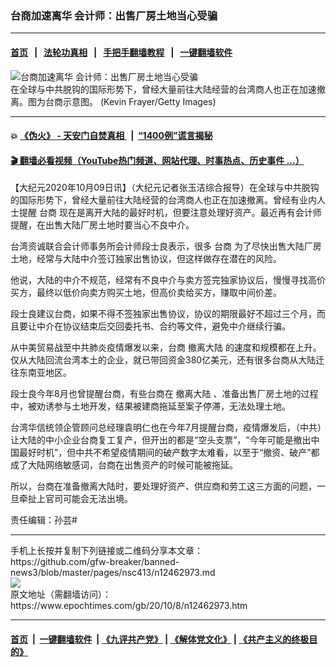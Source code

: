 ### 台商加速离华 会计师：出售厂房土地当心受骗
------------------------

#### [首页](https://github.com/gfw-breaker/banned-news3/blob/master/README.md) &nbsp;&nbsp;|&nbsp;&nbsp; [法轮功真相](https://github.com/begood0513/basic/blob/master/README.md)  &nbsp;&nbsp;|&nbsp;&nbsp; [手把手翻墙教程](https://github.com/gfw-breaker/guides/wiki)  &nbsp;&nbsp;|&nbsp;&nbsp; [一键翻墙软件](https://github.com/gfw-breaker/nogfw/blob/master/README.md)  



<div><img alt="台商加速离华 会计师：出售厂房土地当心受骗" class="attachment-djy_600_400 size-djy_600_400 wp-post-image" src="https://i.epochtimes.com/assets/uploads/2019/11/ed0cadf536ddf39026c2d8e5d87ef21b-600x400.jpg"/>
<div class="caption">
 在全球与中共脱钩的国际形势下，曾经大量前往大陆经营的台湾商人也正在加速撤离。图为台商示意图。 (Kevin Frayer/Getty Images)
</div></div><hr/>

#### 💥 [《伪火》 - 天安门自焚真相 ](http://158.247.195.190:10000/videos/blog/weihuo.html)&nbsp; |&nbsp; [“1400例”谎言揭秘  ](http://158.247.195.190:10000/videos/blog/jiexi1400.html)

#### [ 🎬  翻墙必看视频（YouTube热门频道、网站代理、时事热点、历史事件 ...）](https://github.com/gfw-breaker/links/blob/master/banned.md)

<div><p>
 【大纪元2020年10月09日讯】（大纪元记者张玉洁综合报导）在全球与中共脱钩的国际形势下，曾经大量前往大陆经营的台湾商人也正在加速撤离。曾经有业内人士提醒
 <ok href="https://www.epochtimes.com/gb/tag/%E5%8F%B0%E5%95%86.html">
  台商
 </ok>
 现在是离开大陆的最好时机，但要注意处理好资产。最近再有会计师提醒，在出售大陆厂房土地时要当心不良中介。
</p>
<p>
 台湾资诚联合会计师事务所会计师段士良表示，很多
 <ok href="https://www.epochtimes.com/gb/tag/%E5%8F%B0%E5%95%86.html">
  台商
 </ok>
 为了尽快出售大陆厂房土地，经常与大陆中介签订独家出售协议，但这样做存在潜在的风险。
</p>
<p>
 他说，大陆的中介不规范，经常有不良中介与卖方签完独家协议后，慢慢寻找高价买方，最终以低价向卖方购买土地，但高价卖给买方，赚取中间价差。
</p>
<p>
 段士良建议台商，如果不得不签独家出售协议，协议的期限最好不超过三个月，而且要让中介在协议结束后交回委托书、合约等文件，避免中介继续行骗。
</p>
<p>
 从中美贸易战至中共肺炎疫情爆发以来，台商
 <ok href="https://www.epochtimes.com/gb/tag/%E6%92%A4%E7%A6%BB%E5%A4%A7%E9%99%86.html">
  撤离大陆
 </ok>
 的速度和规模都在上升。仅从大陆回流台湾本土的企业，就已带回资金380亿美元，还有很多台商从大陆迁往东南亚地区。
</p>
<p>
 段士良今年8月也曾提醒台商，有些台商在
 <ok href="https://www.epochtimes.com/gb/tag/%E6%92%A4%E7%A6%BB%E5%A4%A7%E9%99%86.html">
  撤离大陆
 </ok>
 、准备出售厂房土地的过程中，被劝诱参与土地开发，结果被建商拖延至案子停滞，无法处理土地。
</p>
<p>
 台湾华信统领企管顾问总经理袁明仁也在今年7月提醒台商，疫情爆发后，（中共）让大陆的中小企业台商复工复产，但开出的都是“空头支票”，“今年可能是撤出中国最好时机”，但中共不希望疫情期间的破产数字太难看，以至于“撤资、破产”都成了大陆网络敏感词，台商在出售资产的时候可能被拖延。
</p>
<p>
 所以，台商在准备撤离大陆时，要处理好资产、供应商和劳工这三方面的问题，一旦牵扯上官司可能会无法出境。
</p>
<p>
 责任编辑：孙芸#
</p>
</div>
<hr/>
手机上长按并复制下列链接或二维码分享本文章：<br/>
https://github.com/gfw-breaker/banned-news3/blob/master/pages/nsc413/n12462973.md <br/>
<a href='https://github.com/gfw-breaker/banned-news3/blob/master/pages/nsc413/n12462973.md'><img src='https://github.com/gfw-breaker/banned-news3/blob/master/pages/nsc413/n12462973.md.png'/></a> <br/>
原文地址（需翻墙访问）：https://www.epochtimes.com/gb/20/10/8/n12462973.htm


------------------------
#### [首页](https://github.com/gfw-breaker/banned-news3/blob/master/README.md) &nbsp;|&nbsp; [一键翻墙软件](https://github.com/gfw-breaker/nogfw/blob/master/README.md) &nbsp;| [《九评共产党》](https://github.com/gfw-breaker/9ping.md/blob/master/README.md#九评之一评共产党是什么) | [《解体党文化》](https://github.com/gfw-breaker/jtdwh.md/blob/master/README.md) | [《共产主义的终极目的》](https://github.com/gfw-breaker/gczydzjmd.md/blob/master/README.md)


<img src='http://gfw-breaker.win/banned-news3/pages/nsc413/n12462973.md' width='0px' height='0px'/>